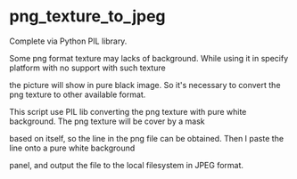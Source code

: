 # png_texture_to_jpeg
Complete via Python PIL library.

Some png format texture may lacks of background. While using it in specify platform with no support with such texture

the picture will show in pure black image. So it's necessary to convert the png texture to other available format.



This script use PIL lib converting the png texture with pure white background. The png texture will be cover by a mask

based on itself, so the line in the png file can be obtained. Then I paste the line onto a pure white background 

panel, and output the file to the local filesystem in JPEG format.

